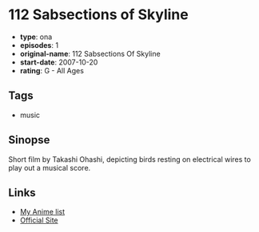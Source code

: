 # 112 Sabsections of Skyline

-   **type**: ona
-   **episodes**: 1
-   **original-name**: 112 Sabsections Of Skyline
-   **start-date**: 2007-10-20
-   **rating**: G - All Ages

## Tags

-   music

## Sinopse

Short film by Takashi Ohashi, depicting birds resting on electrical wires to play out a musical score.

## Links

-   [My Anime list](https://myanimelist.net/anime/39286/112_Sabsections_of_Skyline)
-   [Official Site](https://vimeo.com/789811)
